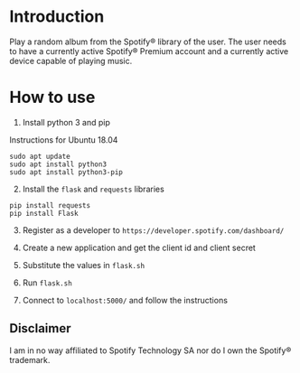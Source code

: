 # Introduction

Play a random album from the Spotify® library of the user. The user needs to have a currently active Spotify® Premium account and a currently active device capable of playing music.

# How to use

1. Install python 3 and pip

Instructions for Ubuntu 18.04

```
sudo apt update
sudo apt install python3
sudo apt install python3-pip
```

2. Install the `flask` and `requests` libraries

```
pip install requests
pip install Flask
```

3. Register as a developer to `https://developer.spotify.com/dashboard/`

4. Create a new application and get the client id and client secret

5. Substitute the values in `flask.sh`

6. Run `flask.sh`

7. Connect to `localhost:5000/` and follow the instructions

## Disclaimer

I am in no way affiliated to Spotify Technology SA nor do I own the Spotify® trademark.